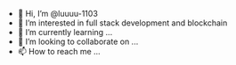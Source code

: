 - 👋 Hi, I’m @luuuu-1103
- 👀 I’m interested in full stack development and blockchain
- 🌱 I’m currently learning ...
- 💞️ I’m looking to collaborate on ...
- 📫 How to reach me ...

<!---
luuuu-1103/luuuu-1103 is a ✨ special ✨ repository because its `README.md` (this file) appears on your GitHub profile.
You can click the Preview link to take a look at your changes.
--->
